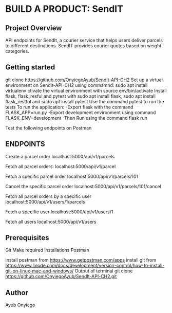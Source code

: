# BUILD A PRODUCT: SendIT

## Project Overview
API  endpoints for SendIt, a courier service that helps users deliver parcels to different destinations. SendIT provides courier quotes based on weight categories.

## Getting started

   git clone https://github.com/OnyiegoAyub/SendIt-API-CH2
   Set up a virtual environment on SendIt-API-CH2 using commamnd: sudo apt install virtualenv
   ctivate the virtual environment with source env/bin/activate
   Install flask, flask_resful and pytest with sudo apt install flask, sudo apt install flask_restful and sudo apt      install pytest
   Use the command pytest to run the tests
   To run the application:
     -Export flask with the command FLASK_APP=run.py
     -Export development environment using command FLASK_ENV=development
     -Then Run using the command flask run
      
Test the following endpoints on Postman

## ENDPOINTS

Create a parcel order localhost:5000/api/v1/parcels

Fetch all parcel orders: localhost:5000/api/v1/parcel

Fetch a specific parcel order localhost:5000/api/v1/parcels/101

Cancel the specific parcel order localhost:5000/api/v1/parcels/101/cancel

Fetch all parcel orders by a specific user localhost:5000/api/v1/users/1/parcels

Fetch a specific user localhost:5000/api/v1/users/1

Fetch all users localhost:5000/api/v1/users 
  
## Prerequisites
  Git
  Make required installations
  Postman

install postman from https://www.getpostman.com/apps
install git from https://www.linode.com/docs/development/version-control/how-to-install-git-on-linux-mac-and-windows/
Output of terminal
git clone https://github.com/OnyiegoAyub/SendIt-API-CH2.git

## Author
  Ayub Onyiego
